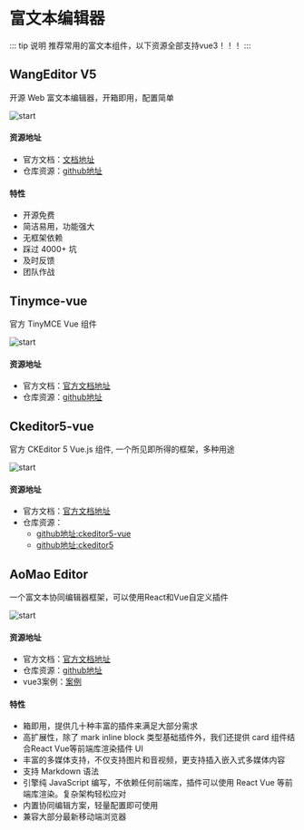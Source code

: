 # 富文本编辑器
::: tip 说明 
推荐常用的富文本组件，以下资源全部支持vue3！！！
:::
## WangEditor V5
开源 Web 富文本编辑器，开箱即用，配置简单

![start](https://img.shields.io/github/stars/wangeditor-team/wangEditor?style=social)
#### 资源地址
- 官方文档：[文档地址](https://www.wangeditor.com/v5/)
- 仓库资源：[github地址](https://github.com/wangeditor-team/wangEditor)

#### 特性
- 开源免费
- 简洁易用，功能强大
- 无框架依赖
- 踩过 4000+ 坑
- 及时反馈
- 团队作战

## Tinymce-vue
官方 TinyMCE Vue 组件

![start](https://img.shields.io/github/stars/tinymce/tinymce-vue?style=social)
#### 资源地址
- 官方文档：[官方文档地址](https://www.tiny.cloud/docs/)
- 仓库资源：[github地址](https://github.com/tinymce/tinymce-vue)

## Ckeditor5-vue
官方 CKEditor 5 Vue.js 组件, 一个所见即所得的框架，多种用途

![start](https://img.shields.io/github/stars/ckeditor/ckeditor5-vue?style=social)
#### 资源地址
- 官方文档：[官方文档地址](https://ckeditor.com/ckeditor-5/)
- 仓库资源：
    - [github地址:ckeditor5-vue](https://github.com/ckeditor/ckeditor5-vue)
    - [github地址:ckeditor5](https://github.com/ckeditor/ckeditor5)

## AoMao Editor
一个富文本协同编辑器框架，可以使用React和Vue自定义插件

![start](https://img.shields.io/github/stars/yanmao-cc/am-editor?style=social)
#### 资源地址
- 官方文档：[官方文档地址](https://editor.yanmao.cc/zh-CN/docs)
- 仓库资源：[github地址](https://github.com/yanmao-cc/am-editor)
- vue3案例：[案例](https://github.com/yanmao-cc/am-editor/tree/master/examples/vue)
#### 特性
- 箱即用，提供几十种丰富的插件来满足大部分需求
- 高扩展性，除了 mark inline block 类型基础插件外，我们还提供 card 组件结合React Vue等前端库渲染插件 UI
- 丰富的多媒体支持，不仅支持图片和音视频，更支持插入嵌入式多媒体内容
- 支持 Markdown 语法
- 引擎纯 JavaScript 编写，不依赖任何前端库，插件可以使用 React Vue 等前端库渲染。复杂架构轻松应对
- 内置协同编辑方案，轻量配置即可使用
- 兼容大部分最新移动端浏览器